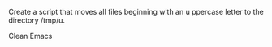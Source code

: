 Create a script that moves all files beginning with an u
ppercase letter to the directory /tmp/u.

Clean Emacs
